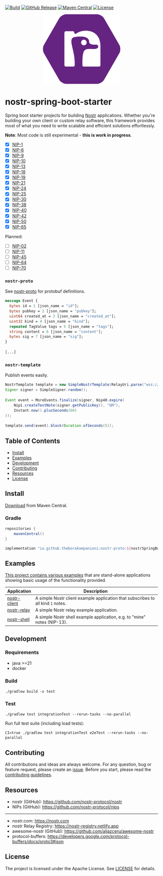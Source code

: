 [![Build](https://github.com/theborakompanioni/nostr-spring-boot-starter/actions/workflows/build.yml/badge.svg)](https://github.com/theborakompanioni/nostr-spring-boot-starter/actions/workflows/build.yml)
[![GitHub Release](https://img.shields.io/github/release/theborakompanioni/nostr-spring-boot-starter.svg?maxAge=3600)](https://github.com/theborakompanioni/nostr-spring-boot-starter/releases/latest)
[![Maven Central](https://img.shields.io/maven-central/v/io.github.theborakompanioni/nostr-proto.svg?maxAge=3600)](https://search.maven.org/#search|g%3A%22io.github.theborakompanioni%22)
[![License](https://img.shields.io/github/license/theborakompanioni/nostr-spring-boot-starter.svg?maxAge=2592000)](https://github.com/theborakompanioni/nostr-spring-boot-starter/blob/master/LICENSE)


<p align="center">
    <img src="https://github.com/theborakompanioni/nostr-spring-boot-starter/blob/master/docs/assets/images/logo.png" alt="Logo" width="255" />
</p>


nostr-spring-boot-starter
===

Spring boot starter projects for building [Nostr](https://github.com/nostr-protocol/nostr) applications.
Whether you're building your own client or custom relay software, this framework provides most of what you
need to write scalable and efficient solutions effortlessly.

**Note**: Most code is still experimental - **this is work in progress**.

- [x] [NIP-1](https://github.com/nostr-protocol/nips/blob/master/01.md)
- [x] [NIP-6](https://github.com/nostr-protocol/nips/blob/master/06.md)
- [x] [NIP-9](https://github.com/nostr-protocol/nips/blob/master/09.md)
- [x] [NIP-10](https://github.com/nostr-protocol/nips/blob/master/10.md)
- [x] [NIP-13](https://github.com/nostr-protocol/nips/blob/master/13.md)
- [x] [NIP-18](https://github.com/nostr-protocol/nips/blob/master/18.md)
- [x] [NIP-19](https://github.com/nostr-protocol/nips/blob/master/19.md)
- [x] [NIP-21](https://github.com/nostr-protocol/nips/blob/master/21.md)
- [x] [NIP-24](https://github.com/nostr-protocol/nips/blob/master/24.md)
- [x] [NIP-25](https://github.com/nostr-protocol/nips/blob/master/25.md)
- [x] [NIP-30](https://github.com/nostr-protocol/nips/blob/master/30.md)
- [x] [NIP-38](https://github.com/nostr-protocol/nips/blob/master/38.md)
- [x] [NIP-40](https://github.com/nostr-protocol/nips/blob/master/40.md)
- [x] [NIP-42](https://github.com/nostr-protocol/nips/blob/master/42.md)
- [x] [NIP-50](https://github.com/nostr-protocol/nips/blob/master/50.md)
- [x] [NIP-65](https://github.com/nostr-protocol/nips/blob/master/65.md)

Planned:
- [ ] [NIP-02](https://github.com/nostr-protocol/nips/blob/master/02.md)
- [ ] [NIP-11](https://github.com/nostr-protocol/nips/blob/master/11.md)
- [ ] [NIP-45](https://github.com/nostr-protocol/nips/blob/master/45.md)
- [ ] [NIP-64](https://github.com/nostr-protocol/nips/blob/master/64.md)
- [ ] [NIP-70](https://github.com/nostr-protocol/nips/blob/master/70.md)

### `nostr-proto`

See [nostr-proto](https://github.com/theborakompanioni/nostr-proto) for protobuf definitions.

```protobuf
message Event {
  bytes id = 1 [json_name = "id"];
  bytes pubkey = 2 [json_name = "pubkey"];
  uint64 created_at = 3 [json_name = "created_at"];
  uint32 kind = 4 [json_name = "kind"];
  repeated TagValue tags = 5 [json_name = "tags"];
  string content = 6 [json_name = "content"];
  bytes sig = 7 [json_name = "sig"];
}

[...]
```

### `nostr-template`

Publish events easily.

```java
NostrTemplate template = new SimpleNostrTemplate(RelayUri.parse("wss://relay.damus.io"));
Signer signer = SimpleSigner.random();

Event event = MoreEvents.finalize(signer, Nip40.expire(
    Nip1.createTextNote(signer.getPublicKey(), "GM"),
    Instant.now().plusSeconds(60)
));

template.send(event).block(Duration.ofSeconds(5));
```

## Table of Contents

- [Install](#install)
- [Examples](#examples)
- [Development](#development)
- [Contributing](#contributing)
- [Resources](#resources)
- [License](#license)


## Install

[Download](https://search.maven.org/#search|g%3A%22io.github.theborakompanioni%22) from Maven Central.

### Gradle
```groovy
repositories {
    mavenCentral()
}
```

```groovy
implementation "io.github.theborakompanioni:nostr-proto:${nostrSpringBootStarterVersion}"
```


## Examples

[This project contains various examples](examples/) that are stand-alone applications showing basic usage of the functionality provided.

| Application                                                | Description                                                                      |
|------------------------------------------------------------|----------------------------------------------------------------------------------|
| [nostr-client](nostr-client-example-application/readme.md) | A simple Nostr client example application that subscribes to all kind `1` notes. |
| [nostr-relay](nostr-relay-example-application/readme.md)   | A simple Nostr relay example application.                                        |
| [nostr-shell](nostr-shell-example-application/readme.md)   | A simple Nostr shell example application, e.g. to "mine" notes (NIP-13).         |


## Development

### Requirements
- java >=21
- docker

### Build
```shell script
./gradlew build -x test
```

### Test
```shell script
./gradlew test integrationTest --rerun-tasks --no-parallel
```

Run full test suite (including load tests):
```shell script
CI=true ./gradlew test integrationTest e2eTest --rerun-tasks --no-parallel
```

## Contributing
All contributions and ideas are always welcome. For any question, bug or feature request,
please create an [issue](https://github.com/theborakompanioni/nostr-spring-boot-starter/issues).
Before you start, please read the [contributing guidelines](contributing.md).

## Resources

- nostr (GitHub): https://github.com/nostr-protocol/nostr
- NIPs (GitHub): https://github.com/nostr-protocol/nips

---

- nostr.com: https://nostr.com
- nostr Relay Registry: https://nostr-registry.netlify.app
- awesome-nostr (GitHub): https://github.com/aljazceru/awesome-nostr
- protocol-buffers: https://developers.google.com/protocol-buffers/docs/proto3#json

## License

The project is licensed under the Apache License. See [LICENSE](LICENSE) for details.
